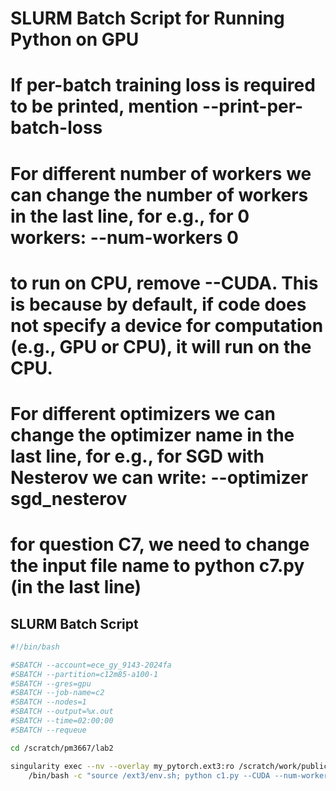 # SLURM Batch Script for Running Python on GPU

# If per-batch training loss is required to be printed, mention --print-per-batch-loss
# For different number of workers we can change the number of workers in the last line, for e.g., for 0 workers: --num-workers 0
# to run on CPU, remove --CUDA. This is because by default, if code does not specify a device for computation (e.g., GPU or CPU), it will run on the CPU. 
# For different optimizers we can change the optimizer name in the last line, for e.g., for SGD with Nesterov we can write: --optimizer sgd_nesterov
# for question C7, we need to change the input file name to python c7.py (in the last line)
## SLURM Batch Script

```bash
#!/bin/bash

#SBATCH --account=ece_gy_9143-2024fa
#SBATCH --partition=c12m85-a100-1
#SBATCH --gres=gpu
#SBATCH --job-name=c2
#SBATCH --nodes=1
#SBATCH --output=%x.out
#SBATCH --time=02:00:00
#SBATCH --requeue

cd /scratch/pm3667/lab2

singularity exec --nv --overlay my_pytorch.ext3:ro /scratch/work/public/singularity/cuda12.1.1-cudnn8.9.0-devel-ubuntu22.04.2.sif \
    /bin/bash -c "source /ext3/env.sh; python c1.py --CUDA --num-worker 4 --optimizer SGD --print-per-batch-loss"


